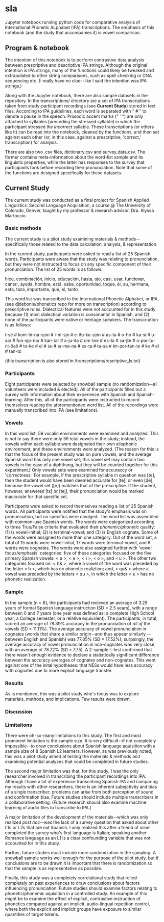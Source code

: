 # sla
Jupyter notebook running python code for comparative analysis of International Phonetic ALphabet (IPA) transcriptions.
The emphasis of this notebook (and the study that accompanies it) is vowel comparison.

## Program & notebook

The intention of this notebook is to perform contrastive data analysis between prescriptive and descriptive IPA strings. Although the original intention is IPA strings, many of the functions could likely be tweaked and extrapolated to other string comparisons, such as spell checking or DNA sequencing etc. (I really have no clue--like I said the intention was IPA strings.)

Along with the Jupyter notebook, there are also sample datasets in the repository. In the transcriptions/ directory are a set of IPA transcriptions taken from study-participant recordings (see **Current Study**) stored in text files. According to IPA guidelines, each word is separated with " # " to denote a pause in the speech. Prosodic accent marks (" ' ") are only attached to syllables (preceding the stressed syllable) in which the participant stressed *the incorrect* syllable. These transcriptions (or others like it) can be read into the notebook, cleaned by the functions, and then set against each other (or, in this case, against a prescriptive, 'correct,' transcription) for analysis.

There are also two .csv files, dictionary.csv and survey_data.csv. The former contains meta-information about the word-list sample and its linguistic properties, while the latter has responses to the survey that participants took before recording their pronunciation. Note that some of the functions are designed specifically for these datasets.

## Current Study

The current study was conducted as a final project for Spanish Applied Linguistics: Second Language Acquisition, a course @ The University of Colorado, Denver, taught by my professor & research advisor, Dra. Alyssa Martoccio.

### Basic methods

The current study is a pilot study examining materials & methods--specifically those related to the data calculation, analysis, & representation.

In the current study, participants were asked to read a list of 25 Spanish words. Participants were aware that the study was relating to pronunciation, but they were not instructed to focus on any specific component of their pronunciation. The list of 25 words is as follows: 

hice, combinación, inicio, educación, hasta, ojo, casi, usar, funcionar, cantar, ayuda, hombre, está, sabe, oportunidad, toque, él, su, hermana, esta, taza, importante, qué, el, tanto

This word list was transcribed to the International Phonetic Alphabet, or IPA, (see djdebonis/phonetics repo for more on transcription) according to prescriptive rules. Dialectical features were not accounted for in this study because (1) most dialectical variation is consonantal in Spanish, and (2) none of the participants were native or heritage speakers. The transcription is as follows:

i-se # kom-bi-na-si̯on # i-ni-si̯o # e-ðu-ka-si̯on # as-ta # o-ho # ka-si # u-saɾ # fun-si̯o-naɾ # kan-taɾ # a-ju-ða # om-bɾe # es-ta # sa-βe # o-poɾ-tu-ni-ðað # to-ke # el # su # eɾ-ma-na # es-ta # ta-sa # im-poɾ-tan-te # ke # el # tan-to

(this transcription is also stored in /transcriptions/rescriptive_ls.txt)

### Participants

Eight participants were selected by snowball sample (no randomization--all volunteers were included & elected). All of the participants filled out a survey with information about their experience with Spanish and Spanish-learning. After this, all of the participants were instructed to record themselves reading the aforementioned word list. All of the recordings were manually transcribed into IPA (see limitations).

### Vowels

In this word list, 59 vocalic environments were examined and analyzed. This is *not* to say there were only 59 total vowels in the study; instead, the vowels within each syllable were designated their own allophonic environment, and these environments were analyzed. (The reason for this is that the focus of the present study was on pure vowels, and the average Spanish word has only one vowel set; this vowel set may contain two vowels in the case of a diphthong, but they will be counted together for this experiment.) Only vowels sets were examined for accuraccy or 'correctness.' For example, if the prescriptive syllable in question was [te], then the student would have been deemed accurate for [te], or even [de], because the vowel set ([e]) matches that of the prescriptive. If the student, however, answered [tɛ] or [tei̯], their pronunciation would be marked inaccurate for that specific set.

Participants were asked to record themselves reading a list of 25 Spanish words. All participants were notified that the study's emphasis was on pronunciation, but no specifics were divulged. The word list was assembled with common-use Spanish words. The words were categorized according to three True/False criteria that evaluated their *phonemic/phonetic* quality: (1) is vowel-initial; (2) is terminal-vowel; and (3) is English cognate. Some of the words were assigned to more than one category. Out of the word set, a total of 15 words were vowel-intial, 17 words were terminal-vowel, and 6 words were cognates. The words were also assigned further with 'vowel focus/emphasis' categories: five of these categories focused on the five primary Spanish vowels: < a >, < e >, < i >, < o >, and < u >. The other two categories focused on: < h& >, where a vowel of the word was preceded by the letter < h >, which has no phonetic realiztion; and, < qu& > where a vowel was preceded by the letters < qu >, in which the letter < u > has no phonetic realization.

### Sample

In the sample (n = 8), the participants had recieved an average of 3.25 years of formal Spanish language instruction (SD = 2.5 years), with a range between 0 and 7 years (one year was defined as: a complete High School year, a College semester, or a relative equivalent). The participants, in total, scored an average of 78.39% accuracy in the pronunciation of *all of* the vowels (SD = 11.11%). The average accuracy of vowel pronunciation in cognates (words that share a similar origin--and thus appear similarly --between English and Spanish) was 77.85% (SD = 17.52%); surpsingly, the average accuracy of vowel pronunciation in non-cognates was very close, with an average of 78.72% (SD = 7.75). A 2-sample-t-test confirmed that there wasn't enough evidence to declare a statistically significant difference between the accuracy averages of cognates and non-cognates. This went against one of the inital hypotheses: that NESs would have less accuracy with cognates due to more explicit language transfer. 

### Results

As is mentioned, this was a pilot study who's focus was to explore materials, methods, and implications. Few results were drawn.


### Discussion

### Limitaitons

There were oh-so-many limitations to this study. The first and most prominent limitation is the sample size. It is very difficult--if not completely impossible--to draw conclusions about Spanish language aquisition with a sample size of 8 Spanish L2 learners. However, as was previously noted, this was a pilot study aimed at testing the materials & methods and examining potential analyzes that could be completed in future studies.

The second major limitation was that, for this study, I was the only researcher involved in transcribing the participant recordings into IPA. Although I have a lot of experience transcribing Spanish IPA and comparing my results with other researchers, there is an inherent subejctivity and bias of a single transcriber; problems can arise from both perception of sound and confirmation bias. Future studies should include multiple transcribers in a collaborative setting. (Future research should also examine machine learning of audio files to transcribe to IPA.)

A major limitation of the development of the materials--which was only realized *post hoc*--was the lack of a survey question that asked about other L1s or L2s that are not Spanish. I only realized this after a friend of mine completed the survey who's first language is Italian; speaking another Romance language as an L1 is a clear confounding variable that was not accounted for in this study.

Further, future studies must include more randomization in the sampling. A snowball sample works well enough for the purpose of the pilot study, but if conclusions are to be drawn it is important that there is randomization so that the sample is as representative as possible. 

Finally, this study was a completely correlational study that relied completely on past experiences to draw conclusions about factors influencing pronunciation. Future studies should examine factors relating to phonetic/phonemic aquisition in a controlled study. An example of this might be to examine the effect of explicit, contrastive instruction of phonetics compared against an implicit, audio-lingual repetition control, where both the explicit and implicit groups have exposure to similar quantities of target tokens.
